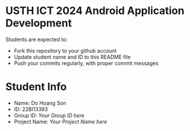 USTH ICT 2024 Android Application Development
=====================================================

Students are expected to:

* Fork this repository to your github account
* Update student name and ID to this README file
* Push your commits regularly, with proper commit messages

Student Info
=======================

* Name: Do Hoang Son
* ID: 22BI13393
* Group ID: *Your Group ID here*
* Project Name: *Your Project Name here*

